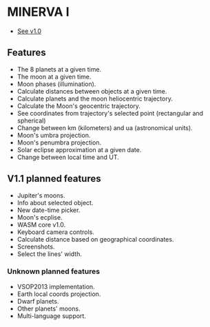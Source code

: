 # MINERVA I

- [See v1.0](https://minerva-sim.web.app/)

## Features

- The 8 planets at a given time.
- The moon at a given time.
- Moon phases (illumination).
- Calculate distances between objects at a given time.
- Calculate planets and the moon heliocentric trajectory.
- Calculate the Moon's geocentric trajectory.
- See coordinates from trajectory's selected point (rectangular and spherical)
- Change between km (kilometers) and ua (astronomical units).
- Moon's umbra projection.
- Moon's penumbra projection.
- Solar eclipse approximation at a given date.
- Change between local time and UT.

## V1.1 planned features

- Jupiter's moons.
- Info about selected object.
- New date-time picker.
- Moon's ecplise.
- WASM core v1.0.
- Keyboard camera controls.
- Calculate distance based on geographical coordinates.
- Screenshots.
- Select the lines' width.

### Unknown planned features

- VSOP2013 implementation.
- Earth local coords projection.
- Dwarf planets.
- Other planets' moons.
- Multi-language support.
